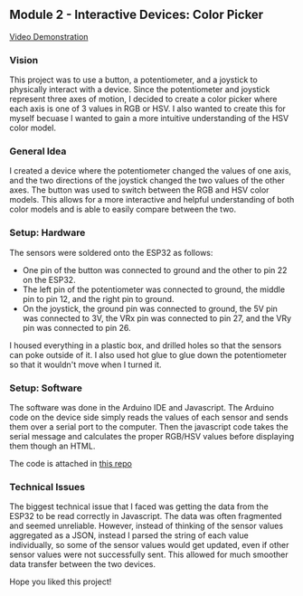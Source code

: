 ## Module 2 - Interactive Devices: Color Picker

[Video Demonstration](https://youtu.be/VrcGGNZTAoM)

### Vision
This project was to use a button, a potentiometer, and a joystick to physically interact with a device. Since the potentiometer and joystick represent three axes of motion, I decided to create a color picker where each axis is one of 3 values in RGB or HSV. I also wanted to create this for myself becuase I wanted to gain a more intuitive understanding of the HSV color model.

### General Idea
I created a device where the potentiometer changed the values of one axis, and the two directions of the joystick changed the two values of the other axes. The button was used to switch between the RGB and HSV color models. This allows for a more interactive and helpful understanding of both color models and is able to easily compare between the two.

### Setup: Hardware
The sensors were soldered onto the ESP32 as follows:
<ul>
  <li> One pin of the button was connected to ground and the other to pin 22 on the ESP32. </li>
  <li> The left pin of the potentiometer was connected to ground, the middle pin to pin 12, and the right pin to ground. </li>
  <li> On the joystick, the ground pin was connected to ground, the 5V pin was connected to 3V, the VRx pin was connected to pin 27, and the VRy pin was connected to pin 26. </li>
</ul>

I housed everything in a plastic box, and drilled holes so that the sensors can poke outside of it. I also used hot glue to glue down the potentiometer so that it wouldn't move when I turned it.

### Setup: Software
The software was done in the Arduino IDE and Javascript. The Arduino code on the device side simply reads the values of each sensor and sends them over a serial port to the computer. Then the javascript code takes the serial message and calculates the proper RGB/HSV values before displaying them though an HTML.

The code is attached in [this repo](https://github.com/akihigaki/color-picker)

### Technical Issues
The biggest technical issue that I faced was getting the data from the ESP32 to be read correctly in Javascript. The data was often fragmented and seemed unreliable. However, instead of thinking of the sensor values aggregated as a JSON, instead I parsed the string of each value individually, so some of the sensor values would get updated, even if other sensor values were not successfully sent. This allowed for much smoother data transfer between the two devices.

Hope you liked this project!
